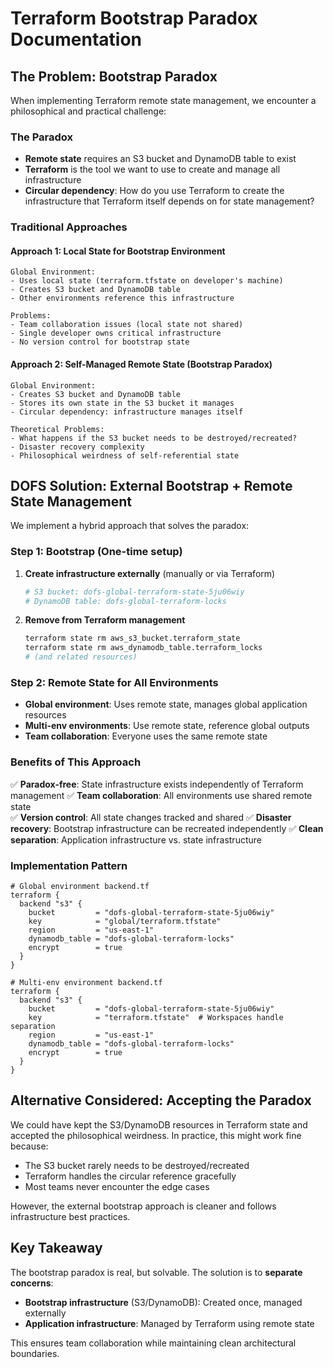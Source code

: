 # Terraform Bootstrap Paradox Documentation

## The Problem: Bootstrap Paradox

When implementing Terraform remote state management, we encounter a philosophical and practical challenge:

### The Paradox
- **Remote state** requires an S3 bucket and DynamoDB table to exist
- **Terraform** is the tool we want to use to create and manage all infrastructure
- **Circular dependency**: How do you use Terraform to create the infrastructure that Terraform itself depends on for state management?

### Traditional Approaches

#### Approach 1: Local State for Bootstrap Environment
```
Global Environment:
- Uses local state (terraform.tfstate on developer's machine)
- Creates S3 bucket and DynamoDB table
- Other environments reference this infrastructure

Problems:
- Team collaboration issues (local state not shared)
- Single developer owns critical infrastructure
- No version control for bootstrap state
```

#### Approach 2: Self-Managed Remote State (Bootstrap Paradox)
```
Global Environment:
- Creates S3 bucket and DynamoDB table
- Stores its own state in the S3 bucket it manages
- Circular dependency: infrastructure manages itself

Theoretical Problems:
- What happens if the S3 bucket needs to be destroyed/recreated?
- Disaster recovery complexity
- Philosophical weirdness of self-referential state
```

## DOFS Solution: External Bootstrap + Remote State Management

We implement a hybrid approach that solves the paradox:

### Step 1: Bootstrap (One-time setup)
1. **Create infrastructure externally** (manually or via Terraform)
   ```bash
   # S3 bucket: dofs-global-terraform-state-5ju06wiy
   # DynamoDB table: dofs-global-terraform-locks
   ```

2. **Remove from Terraform management**
   ```bash
   terraform state rm aws_s3_bucket.terraform_state
   terraform state rm aws_dynamodb_table.terraform_locks
   # (and related resources)
   ```

### Step 2: Remote State for All Environments
- **Global environment**: Uses remote state, manages global application resources
- **Multi-env environments**: Use remote state, reference global outputs
- **Team collaboration**: Everyone uses the same remote state

### Benefits of This Approach

✅ **Paradox-free**: State infrastructure exists independently of Terraform management
✅ **Team collaboration**: All environments use shared remote state  
✅ **Version control**: All state changes tracked and shared
✅ **Disaster recovery**: Bootstrap infrastructure can be recreated independently
✅ **Clean separation**: Application infrastructure vs. state infrastructure

### Implementation Pattern

```hcl
# Global environment backend.tf
terraform {
  backend "s3" {
    bucket         = "dofs-global-terraform-state-5ju06wiy"
    key            = "global/terraform.tfstate"
    region         = "us-east-1"
    dynamodb_table = "dofs-global-terraform-locks"
    encrypt        = true
  }
}

# Multi-env environment backend.tf  
terraform {
  backend "s3" {
    bucket         = "dofs-global-terraform-state-5ju06wiy"
    key            = "terraform.tfstate"  # Workspaces handle separation
    region         = "us-east-1"
    dynamodb_table = "dofs-global-terraform-locks"
    encrypt        = true
  }
}
```

## Alternative Considered: Accepting the Paradox

We could have kept the S3/DynamoDB resources in Terraform state and accepted the philosophical weirdness. In practice, this might work fine because:

- The S3 bucket rarely needs to be destroyed/recreated
- Terraform handles the circular reference gracefully
- Most teams never encounter the edge cases

However, the external bootstrap approach is cleaner and follows infrastructure best practices.

## Key Takeaway

The bootstrap paradox is real, but solvable. The solution is to **separate concerns**:
- **Bootstrap infrastructure** (S3/DynamoDB): Created once, managed externally
- **Application infrastructure**: Managed by Terraform using remote state

This ensures team collaboration while maintaining clean architectural boundaries.